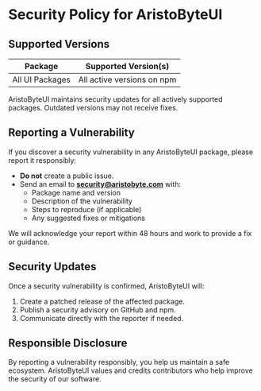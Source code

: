 # Security Policy for AristoByteUI

## Supported Versions

| Package         | Supported Version(s)       |
| --------------- | -------------------------- |
| All UI Packages | All active versions on npm |

AristoByteUI maintains security updates for all actively supported packages. Outdated versions may not receive fixes.

## Reporting a Vulnerability

If you discover a security vulnerability in any AristoByteUI package, please report it responsibly:

- **Do not** create a public issue.
- Send an email to **security@aristobyte.com** with:
  - Package name and version
  - Description of the vulnerability
  - Steps to reproduce (if applicable)
  - Any suggested fixes or mitigations

We will acknowledge your report within 48 hours and work to provide a fix or guidance.

## Security Updates

Once a security vulnerability is confirmed, AristoByteUI will:

1. Create a patched release of the affected package.
2. Publish a security advisory on GitHub and npm.
3. Communicate directly with the reporter if needed.

## Responsible Disclosure

By reporting a vulnerability responsibly, you help us maintain a safe ecosystem. AristoByteUI values and credits contributors who help improve the security of our software.
